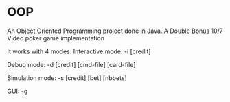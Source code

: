 # OOP
An Object Oriented Programming project done in Java. A Double Bonus 10/7 Video poker game implementation

It works with 4 modes:
Interactive mode: -i [credit]

Debug mode: -d [credit] [cmd-file] [card-file]

Simulation mode: -s [credit] [bet] [nbbets]

GUI: -g
